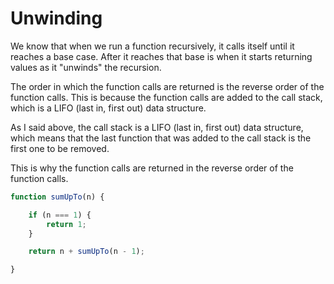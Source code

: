 # Unwinding

We know that when we run a function recursively, it calls itself until it reaches a base case. After it reaches that base is when it starts returning values as it "unwinds" the recursion.

The order in which the function calls are returned is the reverse order of the function calls. This is because the function calls are added to the call stack, which is a LIFO (last in, first out) data structure.

As I said above, the call stack is a LIFO (last in, first out) data structure, which means that the last function that was added to the call stack is the first one to be removed.

This is why the function calls are returned in the reverse order of the function calls.

```js
function sumUpTo(n) {

    if (n === 1) {
        return 1;
    }

    return n + sumUpTo(n - 1);

}
```
